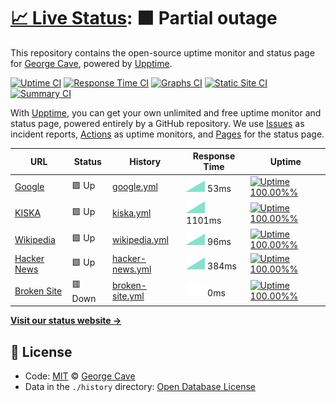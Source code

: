 # [📈 Live Status](https://designedbycave.co.uk): <!--live status--> **🟧 Partial outage**

This repository contains the open-source uptime monitor and status page for [George Cave](https://www.designedbycave.co.uk), powered by [Upptime](https://github.com/upptime/upptime).

[![Uptime CI](https://github.com/koj-co/upptime/workflows/Uptime%20CI/badge.svg)](https://github.com/koj-co/upptime/actions?query=workflow%3A%22Uptime+CI%22)
[![Response Time CI](https://github.com/koj-co/upptime/workflows/Response%20Time%20CI/badge.svg)](https://github.com/koj-co/upptime/actions?query=workflow%3A%22Response+Time+CI%22)
[![Graphs CI](https://github.com/koj-co/upptime/workflows/Graphs%20CI/badge.svg)](https://github.com/koj-co/upptime/actions?query=workflow%3A%22Graphs+CI%22)
[![Static Site CI](https://github.com/koj-co/upptime/workflows/Static%20Site%20CI/badge.svg)](https://github.com/koj-co/upptime/actions?query=workflow%3A%22Static+Site+CI%22)
[![Summary CI](https://github.com/koj-co/upptime/workflows/Summary%20CI/badge.svg)](https://github.com/koj-co/upptime/actions?query=workflow%3A%22Summary+CI%22)

With [Upptime](https://upptime.js.org), you can get your own unlimited and free uptime monitor and status page, powered entirely by a GitHub repository. We use [Issues](https://github.com/gcsalzburg/upptime/issues) as incident reports, [Actions](https://github.com/gcsalzburg/upptime/actions) as uptime monitors, and [Pages](https://designedbycave.co.uk) for the status page.

<!--start: status pages-->
<!-- This summary is generated by Upptime (https://github.com/upptime/upptime) -->
<!-- Do not edit this manually, your changes will be overwritten -->

| URL                                             | Status  | History                                                                                         | Response Time                                                                    | Uptime                                                                                                                                                                                                                |
| ----------------------------------------------- | ------- | ----------------------------------------------------------------------------------------------- | -------------------------------------------------------------------------------- | --------------------------------------------------------------------------------------------------------------------------------------------------------------------------------------------------------------------- |
| [Google](https://www.google.com)                | 🟩 Up   | [google.yml](https://github.com/gcsalzburg/upptime/commits/master/history/google.yml)           | <img alt="Response time graph" src="./graphs/google.png" height="20"> 53ms       | [![Uptime 100.00%%](https://img.shields.io/endpoint?url=https%3A%2F%2Fraw.githubusercontent.com%2Fgcsalzburg%2Fupptime%2Fmaster%2Fapi%2Fgoogle%2Fuptime.json)](https://designedbycave.co.uk/history/google)           |
| [KISKA](https://www.kiska.com)                  | 🟩 Up   | [kiska.yml](https://github.com/gcsalzburg/upptime/commits/master/history/kiska.yml)             | <img alt="Response time graph" src="./graphs/kiska.png" height="20"> 1101ms      | [![Uptime 100.00%%](https://img.shields.io/endpoint?url=https%3A%2F%2Fraw.githubusercontent.com%2Fgcsalzburg%2Fupptime%2Fmaster%2Fapi%2Fkiska%2Fuptime.json)](https://designedbycave.co.uk/history/kiska)             |
| [Wikipedia](https://en.wikipedia.org)           | 🟩 Up   | [wikipedia.yml](https://github.com/gcsalzburg/upptime/commits/master/history/wikipedia.yml)     | <img alt="Response time graph" src="./graphs/wikipedia.png" height="20"> 96ms    | [![Uptime 100.00%%](https://img.shields.io/endpoint?url=https%3A%2F%2Fraw.githubusercontent.com%2Fgcsalzburg%2Fupptime%2Fmaster%2Fapi%2Fwikipedia%2Fuptime.json)](https://designedbycave.co.uk/history/wikipedia)     |
| [Hacker News](https://news.ycombinator.com)     | 🟩 Up   | [hacker-news.yml](https://github.com/gcsalzburg/upptime/commits/master/history/hacker-news.yml) | <img alt="Response time graph" src="./graphs/hacker-news.png" height="20"> 384ms | [![Uptime 100.00%%](https://img.shields.io/endpoint?url=https%3A%2F%2Fraw.githubusercontent.com%2Fgcsalzburg%2Fupptime%2Fmaster%2Fapi%2Fhacker-news%2Fuptime.json)](https://designedbycave.co.uk/history/hacker-news) |
| [Broken Site](https://thissitedoesnotexist.com) | 🟥 Down | [broken-site.yml](https://github.com/gcsalzburg/upptime/commits/master/history/broken-site.yml) | <img alt="Response time graph" src="./graphs/broken-site.png" height="20"> 0ms   | [![Uptime 100.00%%](https://img.shields.io/endpoint?url=https%3A%2F%2Fraw.githubusercontent.com%2Fgcsalzburg%2Fupptime%2Fmaster%2Fapi%2Fbroken-site%2Fuptime.json)](https://designedbycave.co.uk/history/broken-site) |

<!--end: status pages-->

[**Visit our status website →**](https://designedbycave.co.uk)

## 📄 License

- Code: [MIT](./LICENSE) © [George Cave](https://www.designedbycave.co.uk)
- Data in the `./history` directory: [Open Database License](https://opendatacommons.org/licenses/odbl/1-0/)
